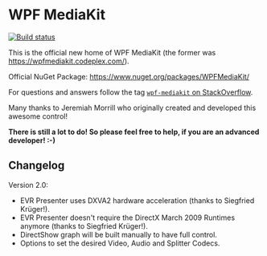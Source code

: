 # WPF MediaKit

[![Build status](https://ci.appveyor.com/api/projects/status/c9d8fgjridsge83c/branch/master?svg=true)](https://ci.appveyor.com/project/xmedeko/wpf-mediakit/branch/master)

This is the official new home of WPF MediaKit (the former was https://wpfmediakit.codeplex.com/).

Official NuGet Package: https://www.nuget.org/packages/WPFMediaKit/

For questions and answers follow the tag [`wpf-mediakit` on StackOverflow](http://stackoverflow.com/questions/tagged/wpf-mediakit).

Many thanks to Jeremiah Morrill who originally created and developed this awesome control!

**There is still a lot to do! So please feel free to help, if you are an advanced developer! :-)**

## Changelog

Version 2.0:
- EVR Presenter uses DXVA2 hardware acceleration (thanks to Siegfried Krüger!).
- EVR Presenter doesn't require the DirectX  March 2009 Runtimes anymore (thanks to Siegfried Krüger!).
- DirectShow graph will be built manually to have full control.
- Options to set the desired Video, Audio and Splitter Codecs.

